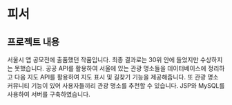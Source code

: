 # 피서

## 프로젝트 내용

서울시 앱 공모전에 출품했던 작품입니다. 최종 결과로는 30위 안에 들었지만 수상하지는 못했습니다. 공공 API를 활용하여 서울에 있는 관광 명소들을 데이터베이스에 정리하고 다음 지도 API를 활용하여 지도 표시 및 길찾기 기능을 제공해줍니다. 또 관광 명소 커뮤니티 기능이 있어 사용자들끼리 관광 명소를 추천할 수 있습니다. JSP와 MySQL를 사용하여 서버를 구축하였습니다.